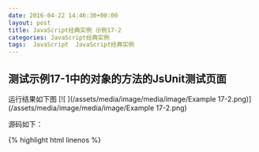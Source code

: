 ```yaml
---
date: 2016-04-22 14:46:30+00:00
layout: post
title: JavaScript经典实例 示例17-2
categories: JavaScript经典实例
tags:  JavaScript  JavaScript经典实例
---
```

测试示例17-1中的对象的方法的JsUnit测试页面
----------------
运行结果如下图
[![ ](/assets/media/image/media/image/Example 17-2.png)](/assets/media/image/media/image/Example 17-2.png)

源码如下：

{% highlight html linenos %}
<!DOCTYPE html>
<html>
    <head>
        <title>Testing Library</title>
        <meta charset="utf-8" />
        <script src="jsunit/app/jsUnitCore.js"></script>
        <script src="test.js"></script>
        <script type="text/javascript">
            function testConcatWithSpace() {
                inform('Testing concatWithSpace');
                assertEquals('Checking equality', 'Shelley Powers', BBTest.concatWithSpace('Shelley', 'Powers'));
            }
            
            function testDiscoverNumber() {
                inform('Testing discoverNumber');
                assertEquals('Checking valid params', 5, BBTest.discoverNumber('found5value', 5));
            }
            
            function testDivideNumbers() {
                inform('Testing divideNumbers');
                assertNaN('Checking numeric ops with no numbers', BBTest.divideNumbers('five', '2'));
                assertNotEquals('Checking no euqals', '5', BBTest.divideNumbers(10, 2));
            }
            
            function testAddAndRound() {
                inform('Testing addAndRound');
                assertNaN('Checking NaN', BBTest.addAndRound('four', 'Three Quarter'));
                assertEquals('Checking correct values', 6, BBTest.addAndRound(2.33, 3.45));
            }
        </script>
    </head>
    <body>
        <p>Running tests of test.js. View source to see tests.
    </body>
</html>
{% endhighlight %}

JUnit测试软件下载：[下载地址](/assets/media/image/media/image/jsunit2_2.zip)
